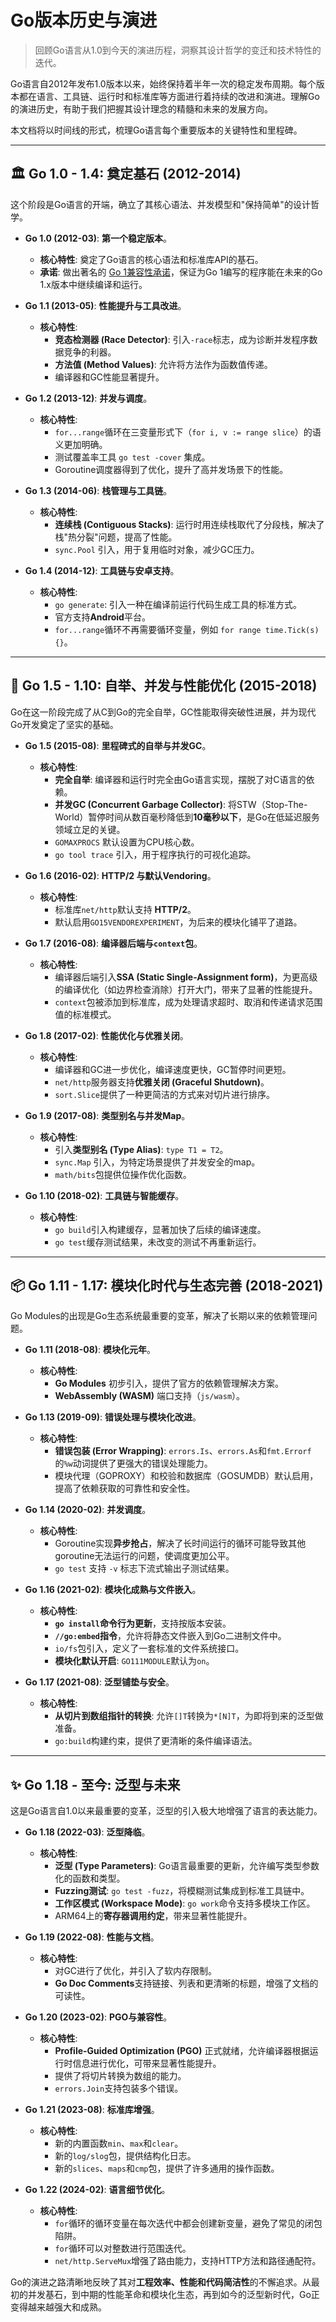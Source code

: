 # Go版本历史与演进

> 回顾Go语言从1.0到今天的演进历程，洞察其设计哲学的变迁和技术特性的迭代。

Go语言自2012年发布1.0版本以来，始终保持着半年一次的稳定发布周期。每个版本都在语言、工具链、运行时和标准库等方面进行着持续的改进和演进。理解Go的演进历史，有助于我们把握其设计理念的精髓和未来的发展方向。

本文档将以时间线的形式，梳理Go语言每个重要版本的关键特性和里程碑。

---

## 🏛️ Go 1.0 - 1.4: 奠定基石 (2012-2014)

这个阶段是Go语言的开端，确立了其核心语法、并发模型和"保持简单"的设计哲学。

- **Go 1.0 (2012-03)**: **第一个稳定版本**。
  - **核心特性**: 奠定了Go语言的核心语法和标准库API的基石。
  - **承诺**: 做出著名的 [Go 1兼容性承诺](https://go.dev/doc/go1compat)，保证为Go 1编写的程序能在未来的Go 1.x版本中继续编译和运行。

- **Go 1.1 (2013-05)**: **性能提升与工具改进**。
  - **核心特性**:
    - **竞态检测器 (Race Detector)**: 引入`-race`标志，成为诊断并发程序数据竞争的利器。
    - **方法值 (Method Values)**: 允许将方法作为函数值传递。
    - 编译器和GC性能显著提升。

- **Go 1.2 (2013-12)**: **并发与调度**。
  - **核心特性**:
    - `for...range`循环在三变量形式下（`for i, v := range slice`）的语义更加明确。
    - 测试覆盖率工具 `go test -cover` 集成。
    - Goroutine调度器得到了优化，提升了高并发场景下的性能。

- **Go 1.3 (2014-06)**: **栈管理与工具链**。
  - **核心特性**:
    - **连续栈 (Contiguous Stacks)**: 运行时用连续栈取代了分段栈，解决了栈"热分裂"问题，提高了性能。
    - `sync.Pool` 引入，用于复用临时对象，减少GC压力。

- **Go 1.4 (2014-12)**: **工具链与安卓支持**。
  - **核心特性**:
    - `go generate`: 引入一种在编译前运行代码生成工具的标准方式。
    - 官方支持**Android**平台。
    - `for...range`循环不再需要循环变量，例如 `for range time.Tick(s) {}`。

---

## 🚀 Go 1.5 - 1.10: 自举、并发与性能优化 (2015-2018)

Go在这一阶段完成了从C到Go的完全自举，GC性能取得突破性进展，并为现代Go开发奠定了坚实的基础。

- **Go 1.5 (2015-08)**: **里程碑式的自举与并发GC**。
  - **核心特性**:
    - **完全自举**: 编译器和运行时完全由Go语言实现，摆脱了对C语言的依赖。
    - **并发GC (Concurrent Garbage Collector)**: 将STW（Stop-The-World）暂停时间从数百毫秒降低到**10毫秒以下**，是Go在低延迟服务领域立足的关键。
    - `GOMAXPROCS` 默认设置为CPU核心数。
    - `go tool trace` 引入，用于程序执行的可视化追踪。

- **Go 1.6 (2016-02)**: **HTTP/2 与默认Vendoring**。
  - **核心特性**:
    - 标准库`net/http`默认支持 **HTTP/2**。
    - 默认启用`GO15VENDOREXPERIMENT`，为后来的模块化铺平了道路。

- **Go 1.7 (2016-08)**: **编译器后端与`context`包**。
  - **核心特性**:
    - 编译器后端引入**SSA (Static Single-Assignment form)**，为更高级的编译优化（如边界检查消除）打开大门，带来了显著的性能提升。
    - `context`包被添加到标准库，成为处理请求超时、取消和传递请求范围值的标准模式。

- **Go 1.8 (2017-02)**: **性能优化与优雅关闭**。
  - **核心特性**:
    - 编译器和GC进一步优化，编译速度更快，GC暂停时间更短。
    - `net/http`服务器支持**优雅关闭 (Graceful Shutdown)**。
    - `sort.Slice`提供了一种更简洁的方式来对切片进行排序。

- **Go 1.9 (2017-08)**: **类型别名与并发Map**。
  - **核心特性**:
    - 引入**类型别名 (Type Alias)**: `type T1 = T2`。
    - `sync.Map` 引入，为特定场景提供了并发安全的map。
    - `math/bits`包提供位操作优化函数。

- **Go 1.10 (2018-02)**: **工具链与智能缓存**。
  - **核心特性**:
    - `go build`引入构建缓存，显著加快了后续的编译速度。
    - `go test`缓存测试结果，未改变的测试不再重新运行。

---

## 📦 Go 1.11 - 1.17: 模块化时代与生态完善 (2018-2021)

Go Modules的出现是Go生态系统最重要的变革，解决了长期以来的依赖管理问题。

- **Go 1.11 (2018-08)**: **模块化元年**。
  - **核心特性**:
    - **Go Modules** 初步引入，提供了官方的依赖管理解决方案。
    - **WebAssembly (WASM)** 端口支持（`js/wasm`）。

- **Go 1.13 (2019-09)**: **错误处理与模块化改进**。
  - **核心特性**:
    - **错误包装 (Error Wrapping)**: `errors.Is`、`errors.As`和`fmt.Errorf`的`%w`动词提供了更强大的错误处理能力。
    - 模块代理（GOPROXY）和校验和数据库（GOSUMDB）默认启用，提高了依赖获取的可靠性和安全性。

- **Go 1.14 (2020-02)**: **并发调度**。
  - **核心特性**:
    - Goroutine实现**异步抢占**，解决了长时间运行的循环可能导致其他goroutine无法运行的问题，使调度更加公平。
    - `go test` 支持 `-v` 标志下流式输出子测试结果。

- **Go 1.16 (2021-02)**: **模块化成熟与文件嵌入**。
  - **核心特性**:
    - **`go install`命令行为更新**，支持按版本安装。
    - **`//go:embed`指令**，允许将静态文件嵌入到Go二进制文件中。
    - `io/fs`包引入，定义了一套标准的文件系统接口。
    - **模块化默认开启**: `GO111MODULE`默认为`on`。

- **Go 1.17 (2021-08)**: **泛型铺垫与安全**。
  - **核心特性**:
    - **从切片到数组指针的转换**: 允许`[]T`转换为`*[N]T`，为即将到来的泛型做准备。
    - `go:build`构建约束，提供了更清晰的条件编译语法。

---

## ✨ Go 1.18 - 至今: 泛型与未来

这是Go语言自1.0以来最重要的变革，泛型的引入极大地增强了语言的表达能力。

- **Go 1.18 (2022-03)**: **泛型降临**。
  - **核心特性**:
    - **泛型 (Type Parameters)**: Go语言最重要的更新，允许编写类型参数化的函数和类型。
    - **Fuzzing测试**: `go test -fuzz`，将模糊测试集成到标准工具链中。
    - **工作区模式 (Workspace Mode)**: `go work`命令支持多模块工作区。
    - ARM64上的**寄存器调用约定**，带来显著性能提升。

- **Go 1.19 (2022-08)**: **性能与文档**。
  - **核心特性**:
    - 对GC进行了优化，并引入了软内存限制。
    - **Go Doc Comments**支持链接、列表和更清晰的标题，增强了文档的可读性。

- **Go 1.20 (2023-02)**: **PGO与兼容性**。
  - **核心特性**:
    - **Profile-Guided Optimization (PGO)** 正式就绪，允许编译器根据运行时信息进行优化，可带来显著性能提升。
    - 提供了将切片转换为数组的能力。
    - `errors.Join`支持包装多个错误。

- **Go 1.21 (2023-08)**: **标准库增强**。
  - **核心特性**:
    - 新的内置函数`min`、`max`和`clear`。
    - 新的`log/slog`包，提供结构化日志。
    - 新的`slices`、`maps`和`cmp`包，提供了许多通用的操作函数。

- **Go 1.22 (2024-02)**: **语言细节优化**。
  - **核心特性**:
    - `for`循环的循环变量在每次迭代中都会创建新变量，避免了常见的闭包陷阱。
    - `for`循环可以对整数进行范围迭代。
    - `net/http.ServeMux`增强了路由能力，支持HTTP方法和路径通配符。

Go的演进之路清晰地反映了其对**工程效率、性能和代码简洁性**的不懈追求。从最初的并发基石，到中期的性能革命和模块化生态，再到如今的泛型新时代，Go正变得越来越强大和成熟。
